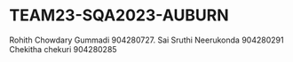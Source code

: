 # TEAM23-SQA2023-AUBURN
 Rohith Chowdary Gummadi 904280727.
 Sai Sruthi Neerukonda 904280291
 Chekitha chekuri 904280285
 

